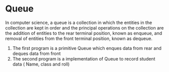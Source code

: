 # Queue
In computer science, a queue is a collection in which the entities in the collection are kept in order and the principal operations on the 
collection are the addition of entities to the rear terminal position, known as enqueue, and removal of entities from the front terminal 
position, known as dequeue.

1) The first program is a primitive Queue which enques data from rear and deques data from front
2) The second program is a implementation of Queue to record student data ( Name, class and roll) 
